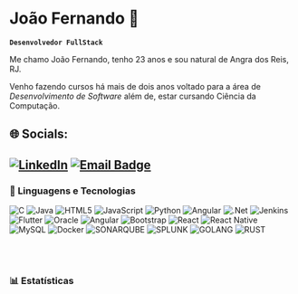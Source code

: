 # João Fernando 🎈

**`Desenvolvedor FullStack`**

Me chamo João Fernando, tenho 23 anos e sou natural de Angra dos Reis, RJ.

Venho fazendo cursos há mais de dois anos voltado para a área de *Desenvolvimento de Software* além 
de, estar cursando Ciência da Computação. 

## 🌐 Socials:
[![LinkedIn](https://img.shields.io/badge/LinkedIn-%230077B5.svg?logo=linkedin&logoColor=white)](https://linkedin.com/in/joãofernandosb) [![Email Badge](https://img.shields.io/badge/Gmail-cc0000.svg?logo=gmail&logoColor=white)](mailto:jf.fernandes.sb@gmail.com)
---

### 🤖 Linguagens e Tecnologias

![C](https://img.shields.io/badge/c%23-%23239120.svg?style=plastic&logo=csharp&logoColor=white) ![Java](https://img.shields.io/badge/java-%23ED8B00.svg?style=plastic&logo=openjdk&logoColor=white) ![HTML5](https://img.shields.io/badge/html5-%23E34F26.svg?style=plastic&logo=html5&logoColor=white) ![JavaScript](https://img.shields.io/badge/javascript-%23323330.svg?style=plastic&logo=javascript&logoColor=%23F7DF1E) ![Python](https://img.shields.io/badge/python-3670A0?style=plastic&logo=python&logoColor=ffdd54) ![Angular](https://img.shields.io/badge/angular-%23DD0031.svg?style=plastic&logo=angular&logoColor=white) ![.Net](https://img.shields.io/badge/.NET-5C2D91?style=plastic&logo=.net&logoColor=white) ![Jenkins](https://img.shields.io/badge/jenkins-%232C5263.svg?style=plastic&logo=jenkins&logoColor=white) ![Flutter](https://img.shields.io/badge/Flutter-%2302569B.svg?style=plastic&logo=Flutter&logoColor=white) ![Oracle](https://img.shields.io/badge/Oracle-F80000?style=plastic&logo=oracle&logoColor=white) ![Angular](https://img.shields.io/badge/angular-%23DD0031.svg?style=plastic&logo=angular&logoColor=white) ![Bootstrap](https://img.shields.io/badge/bootstrap-%238511FA.svg?style=plastic&logo=bootstrap&logoColor=white) ![React](https://img.shields.io/badge/react-%2320232a.svg?style=plastic&logo=react&logoColor=%2361DAFB) ![React Native](https://img.shields.io/badge/react_native-%2320232a.svg?style=plastic&logo=react&logoColor=%2361DAFB) ![MySQL](https://img.shields.io/badge/mysql-%2300000f.svg?style=plastic&logo=mysql&logoColor=white) ![Docker](https://img.shields.io/badge/docker-%230db7ed.svg?style=plastic&logo=docker&logoColor=white) ![SONARQUBE](https://img.shields.io/badge/sonarqube-4E9BCD.svg?style=plastic&logo=sonarqube&logoColor=white&color=%234E9BCD) ![SPLUNK](https://img.shields.io/badge/splunk-000000.svg?style=plastic&logo=splunk&color=%23000000) ![GOLANG](https://img.shields.io/badge/go-3670A0?style=plastic&logo=go&logoColor=9fc5e8) ![RUST](https://img.shields.io/badge/rust-3d3d3d?style=plastic&logo=rust&logoColor=ce7e00)

<br/>
<br/>

### 📊 Estatísticas

